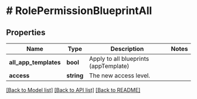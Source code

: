 # # RolePermissionBlueprintAll

## Properties

Name | Type | Description | Notes
------------ | ------------- | ------------- | -------------
**all_app_templates** | **bool** | Apply to all blueprints (appTemplate) |
**access** | **string** | The new access level. |

[[Back to Model list]](../../README.md#models) [[Back to API list]](../../README.md#endpoints) [[Back to README]](../../README.md)
